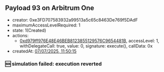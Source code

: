 ## Payload 93 on Arbitrum One

- creator: 0xe3FD707583932a99513a5c65c8463De769f5DAdF
- maximumAccessLevelRequired: 1
- state: 1(Created)
- actions:
  - [0xd979ff976E48E46BEB8123855129576C9654481B](https://arbiscan.io/tx/0xd979ff976E48E46BEB8123855129576C9654481B), accessLevel: 1, withDelegateCall: true, value: 0, signature: execute(), callData: 0x
- createdAt: [07/07/2025, 11:50:15](https://arbiscan.io/tx/0xa47f5f4f3072876752df07da2eebcd5aea4d85412ce9dd95438882e230e1dbe7)

### :sos: simulation failed: execution reverted
